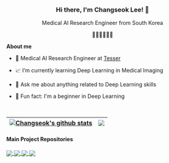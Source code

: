 ### <div align="center">Hi there, I'm Changseok Lee! 👋</div>  
  

<div align="center">Medical AI Research Engineer from South Korea  

👨‍💻🇰🇷🙇‍♂️</div>  

**About me**

- 💼 Medical AI Research Engineer at [Tesser](https://www.tesser.co.kr)

- 📈 I’m currently learning Deep Learning in Medical Imaging 

- 💬 Ask me about anything related to Deep Learning skills

- 🤭 Fun fact: I'm a beginner in Deep Learning  

<br />

| <a href="https://github.com/wjh1065/github-readme-stats"><img align="center" src="https://github-readme-stats.vercel.app/api?username=wjh1065&show_icons=true&include_all_commits=true&theme=buefy&hide_border=true" alt="Changseok's github stats" /></a> | <a href="https://github.com/wjh1065/github-readme-stats"><img align="center" src="https://github-readme-stats.vercel.app/api/top-langs/?username=wjh1065&layout=compact&theme=buefy&hide_border=true" /></a> |
| ------------- | ------------- |

#### Main Project Repositories


<a href="https://github.com/wjh1065/Partial-Volume-Effect-Correction-Algorithm-from-PET-scan">
  <img align="center" src="https://github-readme-stats.vercel.app/api/pin/?username=wjh1065&repo=Partial-Volume-Effect-Correction-Algorithm-from-PET-scan&theme=buefy" />
</a>
<a href="https://github.com/wjh1065/Gray-matter-segmentation-of-MR-images-Using-3D-ResUnet">
  <img align="center" src="https://github-readme-stats.vercel.app/api/pin/?username=wjh1065&repo=Gray-matter-segmentation-of-MR-images-Using-3D-ResUnet&theme=buefy" />
</a>
<a href="https://github.com/wjh1065/DeepSORT-with-Bird-Eye-View">
  <img align="center" src="https://github-readme-stats.vercel.app/api/pin/?username=wjh1065&repo=DeepSORT-with-Bird-Eye-View&theme=buefy" />
</a>
<a href="https://github.com/wjh1065/3D-Patch-Based-Training">
  <img align="center" src="https://github-readme-stats.vercel.app/api/pin/?username=wjh1065&repo=3D-Patch-Based-Training&theme=buefy" />
</a>

<br />
<br />
